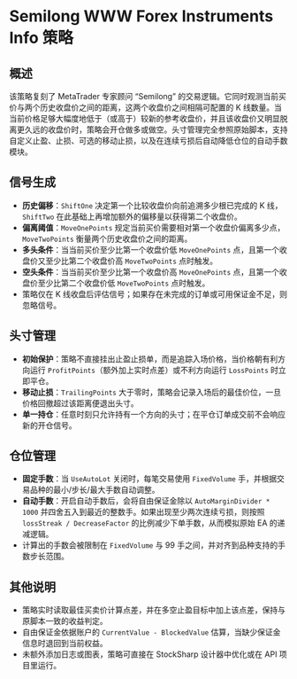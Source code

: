 # Semilong WWW Forex Instruments Info 策略

## 概述
该策略复刻了 MetaTrader 专家顾问 “Semilong” 的交易逻辑。它同时观测当前买价与两个历史收盘价之间的距离，这两个收盘价之间相隔可配置的 K 线数量。当当前价格足够大幅度地低于（或高于）较新的参考收盘价，并且该收盘价又明显脱离更久远的收盘价时，策略会开仓做多或做空。头寸管理完全参照原始脚本，支持自定义止盈、止损、可选的移动止损，以及在连续亏损后自动降低仓位的自动手数模块。

## 信号生成
- **历史偏移**：`ShiftOne` 决定第一个比较收盘价向前追溯多少根已完成的 K 线，`ShiftTwo` 在此基础上再增加额外的偏移量以获得第二个收盘价。
- **偏离阈值**：`MoveOnePoints` 规定当前买价需要相对第一个收盘价偏离多少点，`MoveTwoPoints` 衡量两个历史收盘价之间的距离。
- **多头条件**：当当前买价至少比第一个收盘价低 `MoveOnePoints` 点，且第一个收盘价又至少比第二个收盘价高 `MoveTwoPoints` 点时触发。
- **空头条件**：当当前买价至少比第一个收盘价高 `MoveOnePoints` 点，且第一个收盘价至少比第二个收盘价低 `MoveTwoPoints` 点时触发。
- 策略仅在 K 线收盘后评估信号；如果存在未完成的订单或可用保证金不足，则忽略信号。

## 头寸管理
- **初始保护**：策略不直接挂出止盈止损单，而是追踪入场价格，当价格朝有利方向运行 `ProfitPoints`（额外加上实时点差）或不利方向运行 `LossPoints` 时立即平仓。
- **移动止损**：`TrailingPoints` 大于零时，策略会记录入场后的最佳价位，一旦价格回撤超过该距离便退出头寸。
- **单一持仓**：任意时刻只允许持有一个方向的头寸；在平仓订单成交前不会响应新的开仓信号。

## 仓位管理
- **固定手数**：当 `UseAutoLot` 关闭时，每笔交易使用 `FixedVolume` 手，并根据交易品种的最小/步长/最大手数自动调整。
- **自动手数**：开启自动手数后，会将自由保证金除以 `AutoMarginDivider * 1000` 并四舍五入到最近的整数手。如果出现至少两次连续亏损，则按照 `lossStreak / DecreaseFactor` 的比例减少下单手数，从而模拟原始 EA 的递减逻辑。
- 计算出的手数会被限制在 `FixedVolume` 与 99 手之间，并对齐到品种支持的手数步长范围。

## 其他说明
- 策略实时读取最佳买卖价计算点差，并在多空止盈目标中加上该点差，保持与原脚本一致的收益判定。
- 自由保证金依据账户的 `CurrentValue - BlockedValue` 估算，当缺少保证金信息时退回到当前权益。
- 未额外添加日志或图表，策略可直接在 StockSharp 设计器中优化或在 API 项目里运行。

